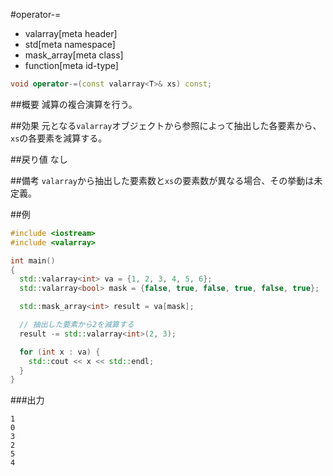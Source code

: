 #operator-=
* valarray[meta header]
* std[meta namespace]
* mask_array[meta class]
* function[meta id-type]

```cpp
void operator-=(const valarray<T>& xs) const;
```

##概要
減算の複合演算を行う。


##効果
元となる`valarray`オブジェクトから参照によって抽出した各要素から、`xs`の各要素を減算する。


##戻り値
なし


##備考
`valarray`から抽出した要素数と`xs`の要素数が異なる場合、その挙動は未定義。



##例
```cpp
#include <iostream>
#include <valarray>

int main()
{
  std::valarray<int> va = {1, 2, 3, 4, 5, 6};
  std::valarray<bool> mask = {false, true, false, true, false, true};

  std::mask_array<int> result = va[mask];

  // 抽出した要素から2を減算する
  result -= std::valarray<int>(2, 3);

  for (int x : va) {
    std::cout << x << std::endl;
  }
}
```

###出力
```
1
0
3
2
5
4
```


